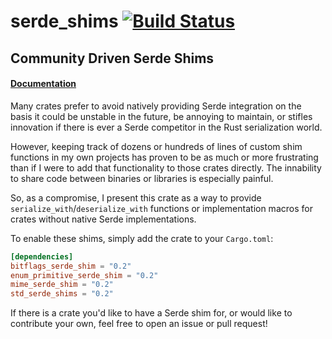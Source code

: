 serde_shims [![Build Status](https://travis-ci.org/novacrazy/serde_shims.svg?branch=master)](https://travis-ci.org/novacrazy/serde_shims)
=============

## Community Driven Serde Shims

#### [Documentation](https://novacrazy.github.io/serde_shims/)

Many crates prefer to avoid natively providing Serde integration on the basis
it could be unstable in the future, be annoying to maintain, or stifles
innovation if there is ever a Serde competitor in the Rust serialization world.

However, keeping track of dozens or hundreds of lines of custom shim functions in
my own projects has proven to be as much or more frustrating than if I were to
add that functionality to those crates directly. The innability to share code between
binaries or libraries is especially painful.

So, as a compromise, I present this crate as a way to provide
`serialize_with`/`deserialize_with` functions or implementation macros for crates without
native Serde implementations.

To enable these shims, simply add the crate to your `Cargo.toml`:

```toml
[dependencies]
bitflags_serde_shim = "0.2"
enum_primitive_serde_shim = "0.2"
mime_serde_shim = "0.2"
std_serde_shims = "0.2"
```

If there is a crate you'd like to have a Serde shim for,
or would like to contribute your own, feel free to open an issue or pull request!